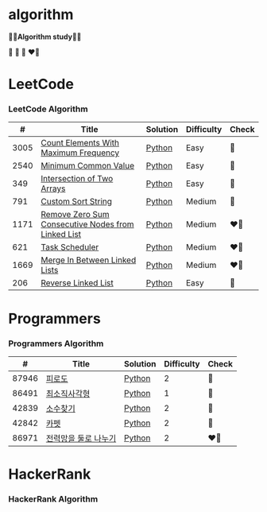 # algorithm
**👩‍💻Algorithm study👩‍💻**

💛 💙 🩷 ❤️‍🔥 

LeetCode
========

### LeetCode Algorithm


| # | Title | Solution | Difficulty | Check |
|---| ----- | -------- | ---------- | ------| 
|3005|[Count Elements With Maximum Frequency](https://leetcode.com/problems/count-elements-with-maximum-frequency/) | [Python](./leetcode/3005/countElements.py)|Easy|💛|
|2540|[Minimum Common Value](https://leetcode.com/problems/minimum-common-value/) | [Python](./leetcode/2540/minimumCommonValue.py)|Easy|💛|
|349|[Intersection of Two Arrays](https://leetcode.com/problems/intersection-of-two-arrays/) | [Python](./leetcode/349/intersectionOfTwoArrays.py)|Easy|💛|
|791|[Custom Sort String](https://leetcode.com/problems/custom-sort-string/) | [Python](./leetcode/791/customSortString.py)|Medium|💙|
|1171|[Remove Zero Sum Consecutive Nodes from Linked List](https://leetcode.com/problems/remove-zero-sum-consecutive-nodes-from-linked-list/) | [Python](./leetcode/1171/removeZeroSum.py)|Medium|❤️‍🔥|
|621|[Task Scheduler](https://leetcode.com/problems/task-scheduler/) | [Python](./leetcode/621/taskScheduler.py)|Medium|❤️‍🔥|
|1669|[Merge In Between Linked Lists](https://leetcode.com/problems/merge-in-between-linked-lists/) | [Python](./leetcode/1669/mergeInBetweenLinkedList.py)|Medium|❤️‍🔥|
|206|[Reverse Linked List](https://leetcode.com/problems/reverse-linked-list/?envType=daily-question&envId=2024-03-21) | [Python](./leetcode/206/reverseLinkedList.py)|Easy|💙|

Programmers
========

### Programmers Algorithm
| # | Title | Solution | Difficulty | Check |
|---| ----- | -------- | ---------- | ------| 
|87946|[피로도](https://school.programmers.co.kr/learn/courses/30/lessons/87946) | [Python](./programmers/87946/dungeons.py)|2|💙|
|86491|[최소직사각형](https://school.programmers.co.kr/learn/courses/30/lessons/86491) | [Python](./programmers/86491/wallet.py)|1|💛|
|42839|[소수찾기](https://school.programmers.co.kr/learn/courses/30/lessons/42839) | [Python](./programmers/42839/findPrime.py)|2|💙|
|42842|[카펫](https://school.programmers.co.kr/learn/courses/30/lessons/42842) | [Python](./programmers/42842/yellowBrown.py)|2|💛|
|86971|[전력망을 둘로 나누기](https://school.programmers.co.kr/learn/courses/30/lessons/86971) | [Python](./programmers/86971/devideLine.py)|2|❤️‍🔥|


HackerRank
========

### HackerRank Algorithm
